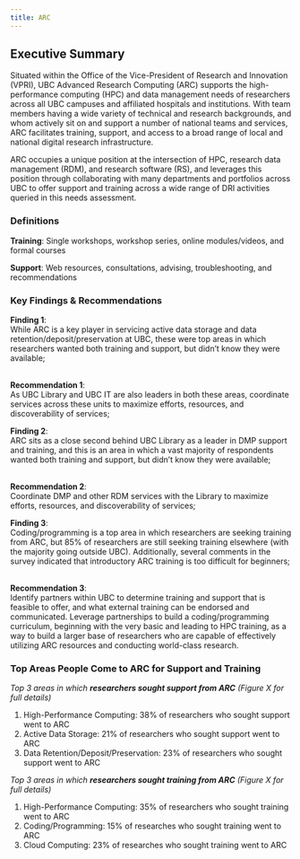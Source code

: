 ```yaml
---
title: ARC
---
```


## Executive Summary

Situated within the Office of the Vice-President of Research and Innovation (VPRI), UBC Advanced Research Computing (ARC) supports the high-performance computing (HPC) and data management needs of researchers across all UBC campuses and affiliated hospitals and institutions.  With team members having a wide variety of technical and research backgrounds, and whom actively sit on and support a number of national teams and services, ARC facilitates training, support, and access to a broad range of local and national digital research infrastructure. 

ARC occupies a unique position at the intersection of HPC, research data management (RDM), and research software (RS), and leverages this position through collaborating with many departments and portfolios across UBC to offer support and training across a wide range of DRI activities queried in this needs assessment.       

### Definitions

**Training**: Single workshops, workshop series, online modules/videos, and formal courses

**Support**: Web resources, consultations, advising, troubleshooting, and recommendations


### Key Findings & Recommendations

<div class="recommendation">
  <b>Finding 1</b>: 
  <br>
While ARC is a key player in servicing active data storage and data retention/deposit/preservation at UBC, these were top areas in which researchers wanted both training and support, but didn’t know they were available;
 
 <br>
 <br>

 <b>Recommendation 1</b>: 
 <br>
As UBC Library and UBC IT are also leaders in both these areas, coordinate services across these units to maximize efforts, resources, and discoverability of services;
</div> 
 
<div class="recommendation">
  <b>Finding 2</b>:  
  <br>
ARC sits as a close second behind UBC Library as a leader in DMP support and training, and this is an area in which a vast majority of respondents wanted both training and support, but didn’t know they were available;
 
 <br>
 <br>

  <b>Recommendation 2</b>: 
  <br>
 Coordinate DMP and other RDM services with the Library to maximize efforts, resources, and discoverability of services;
</div>

<div class="recommendation">
  <b>Finding 3</b>: 
  <br>
Coding/programming is a top area in which researchers are seeking training from ARC, but 85% of researchers are still seeking training elsewhere (with the majority going outside UBC).  Additionally, several comments in the survey indicated that introductory ARC training is too difficult for beginners;
 
 <br>
 <br>

 <b>Recommendation 3</b>: 
  <br>
Identify partners within UBC to determine training and support that is feasible to offer, and what external training can be endorsed and communicated.  Leverage partnerships to build a coding/programming curriculum, beginning with the very basic and leading to HPC training, as a way to build a larger base of researchers who are capable of effectively utilizing ARC resources and conducting world-class research.  
</div>




### Top Areas People Come to ARC for Support and Training


_Top 3 areas in which **researchers sought support from ARC** (Figure X for full details)_

1. High-Performance Computing: 38% of researchers who sought support went to ARC
2. Active Data Storage: 21% of researchers who sought support went to ARC
3. Data Retention/Deposit/Preservation: 23% of researchers who sought support went to ARC

_Top 3 areas in which **researchers sought training from ARC** (Figure X for full details)_

1. High-Performance Computing: 35% of researchers who sought training went to ARC
2. Coding/Programming:  15% of researches who sought training went to ARC
3. Cloud Computing:  23% of researches who sought training went to ARC



